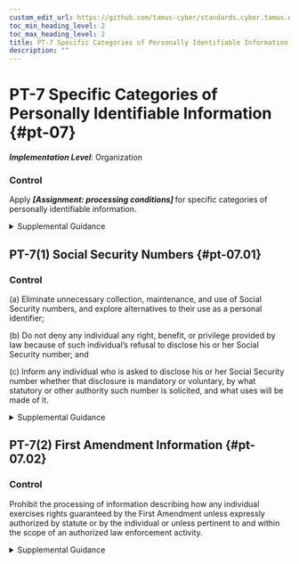 ```yaml
---
custom_edit_url: https://github.com/tamus-cyber/standards.cyber.tamus.edu/tree/main/static/content/tamus.edu/TAMUS_profile.xml
toc_min_heading_level: 2
toc_max_heading_level: 2
title: PT-7 Specific Categories of Personally Identifiable Information
description: ""
---
```


# PT-7 Specific Categories of Personally Identifiable Information {#pt-07}

_**Implementation Level**_: Organization

### Control

Apply <strong> <em>[Assignment: processing conditions]</em> </strong> for specific categories of personally identifiable information.

<details>
  <summary>Supplemental Guidance</summary>

Organizations apply any conditions or protections that may be necessary for specific categories of personally identifiable information. These conditions may be required by laws, executive orders, directives, regulations, policies, standards, or guidelines. The requirements may also come from the results of privacy risk assessments that factor in contextual changes that may result in an organizational determination that a particular category of personally identifiable information is particularly sensitive or raises particular privacy risks. Organizations consult with the senior agency official for privacy and legal counsel regarding any protections that may be necessary.

</details>

## PT-7(1) Social Security Numbers {#pt-07.01}

### Control

(a) Eliminate unnecessary collection, maintenance, and use of Social Security numbers, and explore alternatives to their use as a personal identifier;

(b) Do not deny any individual any right, benefit, or privilege provided by law because of such individual’s refusal to disclose his or her Social Security number; and

(c) Inform any individual who is asked to disclose his or her Social Security number whether that disclosure is mandatory or voluntary, by what statutory or other authority such number is solicited, and what uses will be made of it.

<details>
  <summary>Supplemental Guidance</summary>

Federal law and policy establish specific requirements for organizations’ processing of Social Security numbers. Organizations take steps to eliminate unnecessary uses of Social Security numbers and other sensitive information and observe any particular requirements that apply.

</details>

## PT-7(2) First Amendment Information {#pt-07.02}

### Control

Prohibit the processing of information describing how any individual exercises rights guaranteed by the First Amendment unless expressly authorized by statute or by the individual or unless pertinent to and within the scope of an authorized law enforcement activity.

<details>
  <summary>Supplemental Guidance</summary>

The <a xmlns="http://csrc.nist.gov/ns/oscal/1.0" href="#18e71fec-c6fd-475a-925a-5d8495cf8455">PRIVACT</a> limits agencies&#8217; ability to process information that describes how individuals exercise rights guaranteed by the First Amendment. Organizations consult with the senior agency official for privacy and legal counsel regarding these requirements.

</details>

